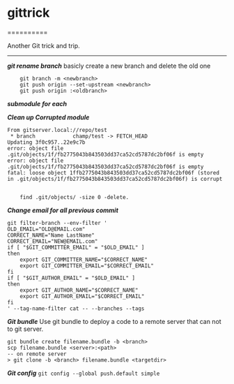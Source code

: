 # gittrick
==========


Another Git trick and trip.

***
***git rename branch***
basicly create a new branch and delete the old one

```shell
	git branch -m <newbranch>  
	git push origin --set-upstream <newbranch>  
	git push origin :<oldbranch>  
```

***submodule for each***


***Clean up Corrupted module***
```shell
From gitserver.local://repo/test
 * branch            champ/test -> FETCH_HEAD
Updating 3f0c957..22e9c7b
error: object file .git/objects/1f/fb2775043b843503dd37ca52cd5787dc2bf06f is empty
error: object file .git/objects/1f/fb2775043b843503dd37ca52cd5787dc2bf06f is empty
fatal: loose object 1ffb2775043b843503dd37ca52cd5787dc2bf06f (stored in .git/objects/1f/fb2775043b843503dd37ca52cd5787dc2bf06f) is corrupt
```
```shell

	find .git/objects/ -size 0 -delete.
```


***Change email for all previous commit***
```
git filter-branch --env-filter '
OLD_EMAIL="OLD@EMAIL.com" 
CORRECT_NAME="Name LastName" 
CORRECT_EMAIL="NEW@EMAIL.com" 
if [ "$GIT_COMMITTER_EMAIL" = "$OLD_EMAIL" ]
then
    export GIT_COMMITTER_NAME="$CORRECT_NAME"
    export GIT_COMMITTER_EMAIL="$CORRECT_EMAIL"
fi
if [ "$GIT_AUTHOR_EMAIL" = "$OLD_EMAIL" ]
then
    export GIT_AUTHOR_NAME="$CORRECT_NAME"
    export GIT_AUTHOR_EMAIL="$CORRECT_EMAIL"
fi
' --tag-name-filter cat -- --branches --tags

```


***Git bundle***
Use git bundle to deploy a code to a remote server that can not to git server.

```shell
git bundle create filename.bundle -b <branch>
scp filename.bundle <server>:<path>
-- on remote server
> git clone -b <branch> filename.bundle <targetdir>
```

***Git config***
`git config --global push.default simple`



